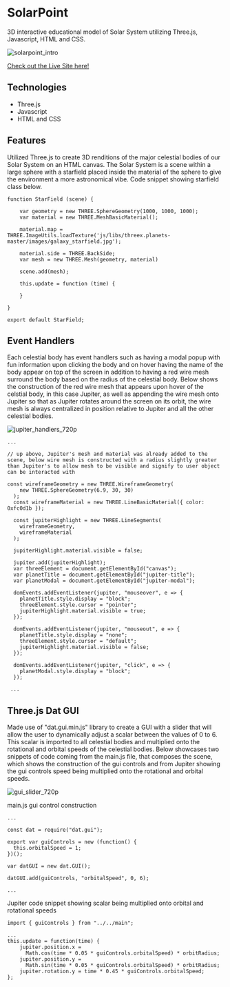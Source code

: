 <h1>SolarPoint</h1>

<p>3D interactive educational model of Solar System utilizing Three.js, Javascript, HTML and CSS.</p>

![solarpoint_intro](https://user-images.githubusercontent.com/52110753/71934015-54ee2e00-3158-11ea-9c1f-741ee0883cbe.gif)

<a href="https://ashap94.github.io/SolarPoint/" target="_blank">Check out the Live Site here!</a>


<h2>Technologies</h2>

<ul>
  <li>Three.js</li>
  <li>Javascript</li>
  <li>HTML and CSS</li>
</ul>

<h2>Features</h2>

<p>Utilized Three.js to create 3D renditions of the major celestial bodies of our Solar System on an HTML canvas. The Solar System is a scene within a large sphere with a starfield placed inside the material of the sphere to give the environment a more astronomical vibe. Code snippet showing starfield class below.</p>

```
function StarField (scene) {

    var geometry = new THREE.SphereGeometry(1000, 1000, 1000);
    var material = new THREE.MeshBasicMaterial();

    material.map = THREE.ImageUtils.loadTexture('js/libs/threex.planets-master/images/galaxy_starfield.jpg');

    material.side = THREE.BackSide;
    var mesh = new THREE.Mesh(geometry, material)

    scene.add(mesh);

    this.update = function (time) {

    }

}

export default StarField;
```
<h2>Event Handlers</h2>

<p>Each celestial body has event handlers such as having a modal popup with fun information upon clicking the body and on hover having the name of the body appear on top of the screen in addition to having a red wire mesh surround the body based on the radius of the celestial body. Below shows the construction of the red wire mesh that appears upon hover of the celstial body, in this case Jupiter, as well as appending the wire mesh onto Jupiter so that as Jupiter rotates around the screen on its orbit, the wire mesh is always centralized in position relative to Jupiter and all the other celestial bodies.</p>

![jupiter_handlers_720p](https://user-images.githubusercontent.com/52110753/71942334-b40c6c80-3171-11ea-9112-44210021dfc3.gif)


```
...

// up above, Jupiter's mesh and material was already added to the scene, below wire mesh is constructed with a radius slightly greater than Jupiter's to allow mesh to be visible and signify to user object can be interacted with

const wireframeGeometry = new THREE.WireframeGeometry(
    new THREE.SphereGeometry(6.9, 30, 30)
  );
  const wireframeMaterial = new THREE.LineBasicMaterial({ color: 0xfc0d1b });

  const jupiterHighlight = new THREE.LineSegments(
    wireframeGeometry,
    wireframeMaterial
  );

  jupiterHighlight.material.visible = false;

  jupiter.add(jupiterHighlight);
  var threeElement = document.getElementById("canvas");
  var planetTitle = document.getElementById("jupiter-title");
  var planetModal = document.getElementById("jupiter-modal");

  domEvents.addEventListener(jupiter, "mouseover", e => {
    planetTitle.style.display = "block";
    threeElement.style.cursor = "pointer";
    jupiterHighlight.material.visible = true;
  });

  domEvents.addEventListener(jupiter, "mouseout", e => {
    planetTitle.style.display = "none";
    threeElement.style.cursor = "default";
    jupiterHighlight.material.visible = false;
  });

  domEvents.addEventListener(jupiter, "click", e => {
    planetModal.style.display = "block";
  });
  
 ...
```

<h2>Three.js Dat GUI</h2>

<p>Made use of "dat.gui.min.js" library to create a GUI with a slider that will allow the user to dynamically adjust a scalar between the values of 0 to 6. This scalar is imported to all celestial bodies and multiplied onto the rotational and orbital speeds of the celestial bodies. Below showcases two snippets of code coming from the main.js file, that composes the scene, which shows the construction of the gui controls and from Jupiter showing the gui controls speed being multiplied onto the rotational and orbital speeds.</p>

![gui_slider_720p](https://user-images.githubusercontent.com/52110753/71943004-f59e1700-3173-11ea-9ba4-040588017fe0.gif)

<p>main.js gui control construction</p>

```
...

const dat = require("dat.gui");

export var guiControls = new (function() {
  this.orbitalSpeed = 1;
})();

var datGUI = new dat.GUI();

datGUI.add(guiControls, "orbitalSpeed", 0, 6);

...
```

<p>Jupiter code snippet showing scalar being multiplied onto orbital and rotational speeds</p>

```
import { guiControls } from "../../main";

...
this.update = function(time) {
    jupiter.position.x =
      Math.cos(time * 0.05 * guiControls.orbitalSpeed) * orbitRadius;
    jupiter.position.y =
      Math.sin(time * 0.05 * guiControls.orbitalSpeed) * orbitRadius;
    jupiter.rotation.y = time * 0.45 * guiControls.orbitalSpeed;
};

```
